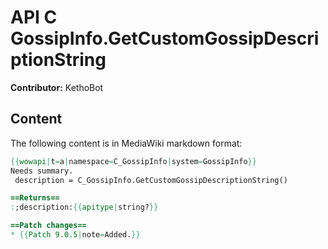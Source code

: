 # API C GossipInfo.GetCustomGossipDescriptionString

**Contributor:** KethoBot

## Content

The following content is in MediaWiki markdown format:

```mediawiki
{{wowapi|t=a|namespace=C_GossipInfo|system=GossipInfo}}
Needs summary.
 description = C_GossipInfo.GetCustomGossipDescriptionString()

==Returns==
:;description:{{apitype|string?}}

==Patch changes==
* {{Patch 9.0.5|note=Added.}}
```